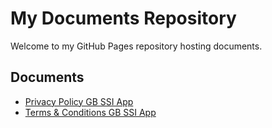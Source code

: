 # My Documents Repository

Welcome to my GitHub Pages repository hosting documents.

## Documents

- [Privacy Policy GB SSI App](./policy/PrivacyPolicy.pdf)
- [Terms & Conditions GB SSI App](./terms/Terms&Conditions.pdf)
